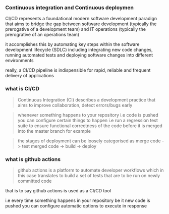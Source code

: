 ### Continuous integration and Continuous deploymen

CI/CD represents a foundational modern software development paradign that aims to bridge the gap between software development (typically the prerogative of a development team) and IT operations (typically the prerogrative of an operations team) 

it accomplishes this by automating key steps within the software development lifecycle (SDLC) including integrating new code changes, running automated tests and deploying software changes into different environments

really, a CI/CD pipeline is indispensible for rapid, reliable and frequent delivery of applications

### what is CI/CD

> Continuous Integration (CI) describes a development practice that aims to improve collaboration, detect errors/bugs early 

>whenever something happens to your repository i.e code is pushed you can configure certain things to happen i.e run a regression test suite to ensure functional correctness of the code before it is merged into the master branch for example

> the stages of deployment can be loosely categorised as merge code -> test merged code -> build -> deploy

### what is github actions

>github actions is a platform to automate developer workflows which in this case translates to build a set of tests that are to be run on newly committed code 

that is to say github actions is used as a CI/CD tool

i.e every time something happens in your repository be it new code is pushed you can configure automatic options to execute in response

